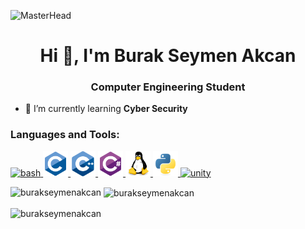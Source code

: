 
![MasterHead](https://c4.wallpaperflare.com/wallpaper/656/150/342/berserk-kentaro-miura-guts-manga-wallpaper-preview.jpg)
<h1 align="center">Hi 👋, I'm Burak Seymen Akcan</h1>
<h3 align="center">Computer Engineering Student</h3>

- 🌱 I’m currently learning **Cyber Security**



<h3 align="left">Languages and Tools:</h3>
<p align="left"> <a href="https://www.gnu.org/software/bash/" target="_blank" rel="noreferrer"> <img src="https://www.vectorlogo.zone/logos/gnu_bash/gnu_bash-icon.svg" alt="bash" width="40" height="40"/> </a> <a href="https://www.cprogramming.com/" target="_blank" rel="noreferrer"> <img src="https://raw.githubusercontent.com/devicons/devicon/master/icons/c/c-original.svg" alt="c" width="40" height="40"/> </a> <a href="https://www.w3schools.com/cpp/" target="_blank" rel="noreferrer"> <img src="https://raw.githubusercontent.com/devicons/devicon/master/icons/cplusplus/cplusplus-original.svg" alt="cplusplus" width="40" height="40"/> </a> <a href="https://www.w3schools.com/cs/" target="_blank" rel="noreferrer"> <img src="https://raw.githubusercontent.com/devicons/devicon/master/icons/csharp/csharp-original.svg" alt="csharp" width="40" height="40"/> </a> <a href="https://www.linux.org/" target="_blank" rel="noreferrer"> <img src="https://raw.githubusercontent.com/devicons/devicon/master/icons/linux/linux-original.svg" alt="linux" width="40" height="40"/> </a> <a href="https://www.python.org" target="_blank" rel="noreferrer"> <img src="https://raw.githubusercontent.com/devicons/devicon/master/icons/python/python-original.svg" alt="python" width="40" height="40"/> </a> <a href="https://unity.com/" target="_blank" rel="noreferrer"> <img src="https://www.vectorlogo.zone/logos/unity3d/unity3d-icon.svg" alt="unity" width="40" height="40"/> </a> </p>

<p><img align="left" src="https://github-readme-stats.vercel.app/api/top-langs?username=burakseymenakcan&show_icons=true&locale=en&layout=compact" alt="burakseymenakcan" /></p>

<p>&nbsp;<img align="center" src="https://github-readme-stats.vercel.app/api?username=burakseymenakcan&show_icons=true&locale=en" alt="burakseymenakcan" /></p>

<p><img align="center" src="https://github-readme-streak-stats.herokuapp.com/?user=burakseymenakcan&" alt="burakseymenakcan" /></p>
